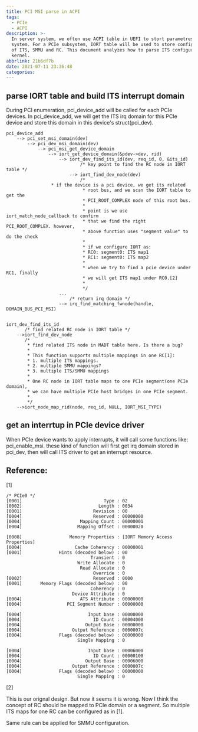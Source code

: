 ```yaml
---
title: PCI MSI parse in ACPI
tags:
  - PCIe
  - ACPI
description: >-
  In server system, we often use ACPI table in UEFI to stort parametres of
  system. For a PCIe subsystem, IORT table will be used to store configurations
  of ITS, SMMU and RC. This document analyzes how to parse ITS configuration in
  kernel.
abbrlink: 21b6df7b
date: 2021-07-11 23:36:48
categories:
---
```


parse IORT table and build ITS interrupt domain
--------------------------------------------------
During PCI enumeration, pci_device_add will be called for each PCIe devices.
In pci_device_add, we will get the ITS irq domain for this PCIe device and store
this domain in this device's struct(pci_dev).
```
pci_device_add
    --> pci_set_msi_domain(dev)
        --> pci_dev_msi_domain(dev)
            --> pci_msi_get_device_domain
                --> iort_get_device_domain(&pdev->dev, rid)
                    --> iort_dev_find_its_id(dev, req_id, 0, &its_id)
                            /* key point to find the RC node in IORT table */
                        --> iort_find_dev_node(dev)
                            /*
			     * if the device is a pci device, we get its related
                             * root bus, and we scan the IORT table to get the
                             * PCI_ROOT_COMPLEX node of this root bus.
                             * 
                             * point is we use iort_match_node_callback to confirm
                             * that we find the right PCI_ROOT_COMPLEX. however,
                             * above function uses "segment value" to do the check
                             * 
                             * if we configure IORT as:
                             * RC0: segment0: ITS map1
                             * RC1: segment0: ITS map2
                             * 
                             * when we try to find a pcie device under RC1, finally
                             * we will get ITS map1 under RC0.[2]
                             * 
                             */
                    ...
                        /* return irq domain */
                    --> irq_find_matching_fwnode(handle, DOMAIN_BUS_PCI_MSI)


iort_dev_find_its_id
       /* find related RC node in IORT table */
    -->iort_find_dev_node
       /*
        * find related ITS node in MADT table here. Is there a bug?
        *
        * This function supports multiple mappings in one RC[1]:
        * 1. multiple ITS mappings.
        * 2. multiple SMMU mappings?
        * 3. multiple ITS/SMMU mappings
        *
        * One RC node in IORT table maps to one PCIe segment(one PCIe domain),
        * we can have multiple PCIe host bridges in one PCIe segment.
        *
        */
    -->iort_node_map_rid(node, req_id, NULL, IORT_MSI_TYPE)
```
get an interrtup in PCIe device driver
-----------------------------------------
When PCIe device wants to apply interrupts, it will call some functions like: pci_enable_msi.
these kind of function will first get irq domain stored in pci_dev, then will
call ITS driver to get an interrupt resource.


Reference:
----------

[1]
```
/* PCIe0 */
[0001]                               Type : 02
[0002]                             Length : 0034
[0001]                           Revision : 00
[0004]                           Reserved : 00000000
[0004]                      Mapping Count : 00000001
[0004]                     Mapping Offset : 00000020

[0008]                  Memory Properties : [IORT Memory Access Properties]
[0004]                    Cache Coherency : 00000001
[0001]              Hints (decoded below) : 00
                                Transient : 0
                           Write Allocate : 0
                            Read Allocate : 0
                                 Override : 0
[0002]                           Reserved : 0000
[0001]       Memory Flags (decoded below) : 00
                                Coherency : 0
                         Device Attribute : 0
[0004]                      ATS Attribute : 00000000
[0004]                 PCI Segment Number : 00000000

[0004]                         Input base : 00000000
[0004]                           ID Count : 00004000
[0004]                        Output Base : 00000000
[0004]                   Output Reference : 0000007c
[0004]              Flags (decoded below) : 00000000
                           Single Mapping : 0

[0004]                         Input base : 00006000
[0004]                           ID Count : 00000100
[0004]                        Output Base : 00006000
[0004]                   Output Reference : 0000007c
[0004]              Flags (decoded below) : 00000000
                           Single Mapping : 0
```
[2]

This is our orignal design. But now it seems it is wrong. Now I think the concept
of RC should be mapped to PCIe domain or a segment. So multiple ITS maps for
one RC can be configured as in [1].

Same rule can be applied for SMMU configuration.
